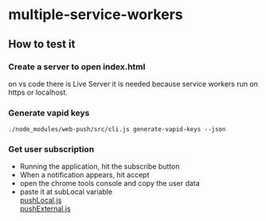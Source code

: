 # multiple-service-workers

## How to test it

### Create a server to open index.html
on vs code there is Live Server
it is needed because service workers run on https or localhost.

### Generate vapid keys
    ./node_modules/web-push/src/cli.js generate-vapid-keys --json
    
### Get user subscription
- Running the application, hit the subscribe button
- When a notification appears, hit accept
- open the chrome tools console and copy the user data
- paste it at subLocal variable  
  	[pushLocal.js](https://github.com/reisneto/multiple-service-workers/blob/master/pushLocal.js#L30)  
  	[pushExternal.js](https://github.com/reisneto/multiple-service-workers/blob/master/pushExternal.js#L19)
